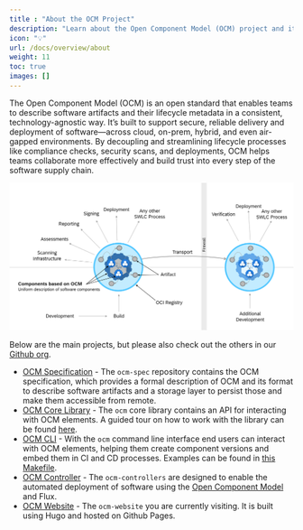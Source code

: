 ```yaml
---
title : "About the OCM Project"
description: "Learn about the Open Component Model (OCM) project and its main components."
icon: "💡"
url: /docs/overview/about
weight: 11
toc: true
images: []
---
```


The Open Component Model (OCM) is an open standard that enables teams to describe software artifacts and their lifecycle metadata in a consistent, technology-agnostic way. It’s built to support secure, reliable delivery and deployment of software—across cloud, on-prem, hybrid, and even air-gapped environments. By decoupling and streamlining lifecycle processes like compliance checks, security scans, and deployments, OCM helps teams collaborate more effectively and build trust into every step of the software supply chain.

![OCM use cases](./ocm-uses-cases.png)

Below are the main projects, but please also check out the others in our [Github org](https://github.com/open-component-model).

- [OCM Specification](https://github.com/open-component-model/ocm-spec/blob/main/README.md) - The `ocm-spec` repository contains the OCM specification, which provides a formal description of OCM and its format to describe software artifacts and a storage layer to persist those and make them accessible from remote.
- [OCM Core Library](https://github.com/open-component-model/ocm#ocm-library) - The `ocm` core library contains an API for interacting with OCM elements. A guided tour on how to work with the library can be found [here](https://github.com/open-component-model/ocm/tree/main/examples/lib/tour#readme).
- [OCM CLI](https://github.com/open-component-model/ocm#ocm-cli) - With the `ocm` command line interface end users can interact with OCM elements, helping them create component versions and embed them in CI and CD processes. Examples can be found in [this Makefile](https://github.com/open-component-model/ocm/blob/main/examples/make/Makefile).
- [OCM Controller](https://github.com/open-component-model/ocm-controller) - The `ocm-controllers` are designed to enable the automated deployment of software using the [Open Component Model](https://ocm.software) and Flux.
- [OCM Website](https://github.com/open-component-model/ocm-website) - The `ocm-website` you are currently visiting. It is built using Hugo and hosted on Github Pages.
